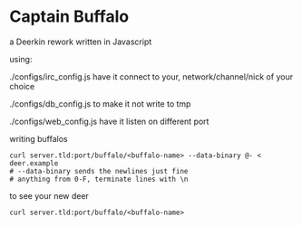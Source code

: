 Captain Buffalo
==========

a Deerkin rework written in Javascript

using:

./configs/irc_config.js
have it connect to your, network/channel/nick of your choice

./configs/db_config.js 
to make it not write to tmp

./configs/web_config.js
have it listen on different port

writing buffalos

	curl server.tld:port/buffalo/<buffalo-name> --data-binary @- < deer.example
	# --data-binary sends the newlines just fine 
	# anything from 0-F, terminate lines with \n

to see your new deer

	curl server.tld:port/buffalo/<buffalo-name>
